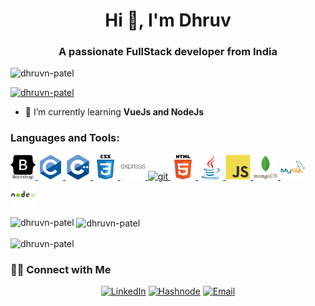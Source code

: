 <h1 align="center">Hi 👋, I'm Dhruv </h1>
<h3 align="center">A passionate FullStack developer from India</h3>

<p align="left"> <img src="https://komarev.com/ghpvc/?username=dhruvn-patel&label=Profile%20views&color=0e75b6&style=flat" alt="dhruvn-patel" /> </p>

<p align="left"> <a href="https://github.com/ryo-ma/github-profile-trophy"><img src="https://github-profile-trophy.vercel.app/?username=dhruvn-patel" alt="dhruvn-patel" /></a> </p>

- 🌱 I’m currently learning **VueJs and NodeJs**

<h3 align="left">Languages and Tools:</h3>
<p align="left"> <a href="https://getbootstrap.com" target="_blank" rel="noreferrer"> <img src="https://raw.githubusercontent.com/devicons/devicon/master/icons/bootstrap/bootstrap-plain-wordmark.svg" alt="bootstrap" width="40" height="40"/> </a> <a href="https://www.cprogramming.com/" target="_blank" rel="noreferrer"> <img src="https://raw.githubusercontent.com/devicons/devicon/master/icons/c/c-original.svg" alt="c" width="40" height="40"/> </a> <a href="https://www.w3schools.com/cpp/" target="_blank" rel="noreferrer"> <img src="https://raw.githubusercontent.com/devicons/devicon/master/icons/cplusplus/cplusplus-original.svg" alt="cplusplus" width="40" height="40"/> </a> <a href="https://www.w3schools.com/css/" target="_blank" rel="noreferrer"> <img src="https://raw.githubusercontent.com/devicons/devicon/master/icons/css3/css3-original-wordmark.svg" alt="css3" width="40" height="40"/> </a> <a href="https://expressjs.com" target="_blank" rel="noreferrer"> <img src="https://raw.githubusercontent.com/devicons/devicon/master/icons/express/express-original-wordmark.svg" alt="express" width="40" height="40"/> </a> <a href="https://git-scm.com/" target="_blank" rel="noreferrer"> <img src="https://www.vectorlogo.zone/logos/git-scm/git-scm-icon.svg" alt="git" width="40" height="40"/> </a> <a href="https://www.w3.org/html/" target="_blank" rel="noreferrer"> <img src="https://raw.githubusercontent.com/devicons/devicon/master/icons/html5/html5-original-wordmark.svg" alt="html5" width="40" height="40"/> </a> <a href="https://www.java.com" target="_blank" rel="noreferrer"> <img src="https://raw.githubusercontent.com/devicons/devicon/master/icons/java/java-original.svg" alt="java" width="40" height="40"/> </a> <a href="https://developer.mozilla.org/en-US/docs/Web/JavaScript" target="_blank" rel="noreferrer"> <img src="https://raw.githubusercontent.com/devicons/devicon/master/icons/javascript/javascript-original.svg" alt="javascript" width="40" height="40"/> </a> <a href="https://www.mongodb.com/" target="_blank" rel="noreferrer"> <img src="https://raw.githubusercontent.com/devicons/devicon/master/icons/mongodb/mongodb-original-wordmark.svg" alt="mongodb" width="40" height="40"/> </a> <a href="https://www.mysql.com/" target="_blank" rel="noreferrer"> <img src="https://raw.githubusercontent.com/devicons/devicon/master/icons/mysql/mysql-original-wordmark.svg" alt="mysql" width="40" height="40"/> </a> <a href="https://nodejs.org" target="_blank" rel="noreferrer"> <img src="https://raw.githubusercontent.com/devicons/devicon/master/icons/nodejs/nodejs-original-wordmark.svg" alt="nodejs" width="40" height="40"/> </a> </p>

<p><img align="left" src="https://github-readme-stats.vercel.app/api/top-langs?username=dhruvn-patel&show_icons=true&locale=en&layout=compact" alt="dhruvn-patel" /></p>

<p>&nbsp;<img align="center" src="https://github-readme-stats.vercel.app/api?username=dhruvn-patel&show_icons=true&locale=en" alt="dhruvn-patel" /></p>

<p><img align="center" src="https://github-readme-streak-stats.herokuapp.com/?user=dhruvn-patel&" alt="dhruvn-patel" /></p>


<h3> 🤝🏻 Connect with Me </h3>

<p align="center">
<a href="https://www.linkedin.com/in/dhruv-patel-83309a1b6/?_l=en_US"><img alt="LinkedIn" src="https://img.shields.io/badge/LinkedIn-Dhruv%20Patel-blue?style=flat-square&logo=linkedin"></a> <a href="https://hashnode.com/@dhruv796"><img alt="Hashnode" src="https://img.shields.io/badge/Hashnode-2962FF?style==flat-square&logo=hashnode"></a>
<a href="mailto:dhruvpateldhruvpatel01669@gmail.com"><img alt="Email" src="https://img.shields.io/badge/Email-dhruvpateldhruvpatel01669@gmail.com-blue?style=flat-square&logo=gmail"></a>
</p>
